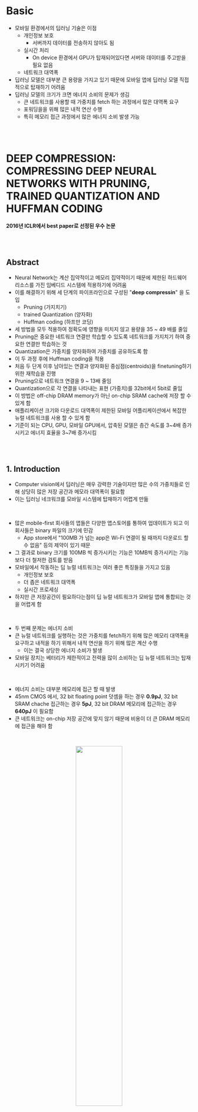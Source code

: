 # Basic
- 모바일 환경에서의 딥러닝 기술은 이점 
    - 개인정보 보호
        - 서버까지 데이터를 전송하지 않아도 됨
    - 실시간 처리
        - On device 환경에서 GPU가 탑재되어있다면 서버와 데이터를 주고받을 필요 없음
    - 네트워크 대역폭 
- 딥러닝 모델은 대부분 큰 용량을 가지고 있기 때문에 모바일 앱에 딥러닝 모델 직접적으로 탑재하기 어려움
- 딥러닝 모델의 크기가 크면 에너지 소비의 문제가 생김
    - 큰 네트워크를 사용할 때 가중치를 fetch 하는 과정에서 많은 대역폭 요구
    - 포워딩을을 위해 많은 내적 연산 수행
    - 특히 메모리 접근 과정에서 많은 에너지 소비 발생 가능 

<br>
<br>

# DEEP COMPRESSION: COMPRESSING DEEP NEURAL NETWORKS WITH PRUNING, TRAINED  QUANTIZATION AND HUFFMAN CODING
**2016년 ICLR에서 best paper로 선정된 우수 논문**

<br>
<br>

## Abstract
- Neural Network는 계산 집약적이고 메모리 집약적이기 때문에 제한된 하드웨어 리소스를 가진 임베디드 시스템에 적용하기에 어려움
- 이를 해결하기 위해 세 단계의 파이프라인으로 구성된 "**deep compressin**" 을 도입
    - Pruning (가지치기)
    - trained Quantization (양자화)
    - Huffman coding (하프만 코딩)
- 세 방법을 모두 적용하여 정확도에 영향을 미치지 않고 용량을 35 ~ 49 배를 줄임
- Pruning은 중요한 네트워크 연결만 학습할 수 있도록 네트워크를 가지치기 하여 중요한 연결만 학습하는 것
- Quantization은 가중치를 양자화하여 가중치를 공유하도록 함
- 이 두 과정 후에 Huffman coding을 적용
- 처음 두 단게 이후 남아있는 연결과 양자화된 중심점(centroids)을 finetuning하기 위한 재학습을 진행
- Pruning으로 네트워크 연결을 9 ~ 13배 줄임
- Quantization으로 각 연결을 나타내는 표현 (가중치)를 32bit에서 5bit로 줄임
- 이 방법은 off-chip DRAM memory가 아닌 on-chip SRAM cache에 저장 할 수 있게 함
- 애플리케이션 크기와 다운로드 대역폭이 제한된 모바일 어플리케이션에서 복잡한 뉴럴 네트워크를 사용 할 수 있게 함
- 기준이 되는 CPU, GPU, 모바일 GPU에서, 압축된 모델은 층간 속도를 3~4배 증가시키고 에너지 효율을 3~7배 증가시킴

<br>
<br>

## 1. Introduction
- Computer vision에서 딥러닝은 매우 강력한 기술이지만 많은 수의 가중치들로 인해 상당히 많은 저장 공간과 메모라 대역폭이 필요함
- 이는 딥러닝 네크워크를 모바일 시스템에 탑재하기 어렵게 만듦

<br>

- 많은 mobile-first 회사들의 앱들은 다양한 앱스토어를 통하여 업데이트가 되고 이 회사들은 binary 파일의 크기에 민감
    - App store에서 "100MB 가 넘는 app은 Wi-Fi 연결이 될 때까지 다운로드 할 수 없음" 등의 제약이 있기 때문 
- 그 결과로 binary 크기를 100MB 씩 증가시키는 기능은 10MB씩 증가시키는 기능보다 더 철저한 검토를 받음 
- 모바일에서 작동하는 딥 뉴럴 네트워크는 여러 좋은 특징들을 가지고 있음
    - 개인정보 보호
    - 더 좁은 네트워크 대역폭
    - 실시간 프로세싱
- 하지만 큰 저장공간이 필요하다는점이 딥 뉴럴 네트워크가 모바일 앱에 통합되는 것을 어렵게 함 

<br>

- 두 번째 문제는 에너지 소비
- 큰 뉴럴 네트워크를 실행하는 것은 가중치를 fetch하기 위해 많은 메모리 대역폭을 요구하고 내적을 하기 위해서 내적 연산을 하기 위해 많은 계산 수행
    - 이는 결국 상당한 에너지 소비가 발생
- 모바일 장치는 베터리가 제한적이고 전력을 많이 소비하는 딥 뉴럴 네트워크는 탑재시키기 어려움

<br>

- 에너지 소비는 대부분 메모리에 접근 할 때 발생  
- 45nm CMOS 에서, 32 bit floating point 덧셈을 하는 경우  **0.9pJ**, 32 bit SRAM chache 접근하는 경우 **5pJ**, 32 bit DRAM 메모리에 접근하는 경우 **640pJ** 이 필요함 
- 큰 네트워크는 on-chip 저장 공간에 맞지 않기 때문에 비용이 더 큰 DRAM 메모리에 접근을 해야 함

<br>

<p align=center><img src="./images/2/1.jpeg" width=50%></p>

<br>

- 이 연구의 목표는 모바일 장치에 딥러닝 모델을 탑재시켜 추론이 가능할 수 있도록 저장 공간과 에너지 소비를 줄이는 것

<br>
<p align=center><img src="./images/2/31.png" width=80%></p>
<br>

- 이를 위하여 "deep compression" 제안
    - 정확도를 보존하고 뉴럴 네트워크의 저장 공간을 줄이기 위한 3 단계의 파이프라인 방식
- 불필요한 연결을 제거하고 주요한 연결만 남기는 Pruning (가지치기)
- 가중치를 Quantization (양자화) 하여 많은 연결들이 같은 가중치를 공유
    - 그로 인해서 코드북(codebook, 유효한 가중치)과 index들만 저장하면 됨
- 마지막으로 Huffman coding으로 편향적으로 분포된 가중치들의 이점을 얻음

<br>

- Pruning과 Quantization을 통해서 두 과정이 서로 방해없이 네트워크를 높은 압축률로 압축할 수 있다는 것을 알아냄
- 이 과정을 통해 네트워크를 압축하면 모든 가중치들을 on-chip cache에서 이용가능

<br>
<br>

## 2. Network Pruning

<br>
<p align=center><img src="./images/2/30.png" width=50%></p>
<br>

- Pruning(가지치기)을 사용하면 네트워크 복잡도를 감소시키고 과적합을 막을 수 있음
- 2015년 연구에서 최신의 CNN 모델에서 pruning 기법을 사용하더라도 정확도의 손실이 없음을 확인
- Pruning 과정 
    1. 일반적인 네트워크 학습을 진행
    2. 모든 연결(가중치 값)에서 가중치 값이 특정 threshold 값보다 작은 경우 연결들을 가지치기
        - 3보다 작은 경우 

        <br>
        <p align=center><img src="./images/2/2.png" width=50%><p>
        <br>

    3. 남아있는 희소(sparse)한 연결들의 가중치 값들을 얻기 위해 네트워크 재학습
- Pruning은 AlexNet의 파라미터를 9배, VGG16의 파라미터를 13배 감소시킴

<br>

- Pruning의 결과로 나온 sparse 구조를 CSR(Compressed Sparse Row) 또는 CSC(Compressed Sparse Column) 형식으로 저장 

    - COO (Coordinate Format)
        - 행렬에 포함된 0이 아닌 값을 가진 데이터에 대하여 행과 열의 위치 정보를 기록 
        - 0 이 아닌 원소의 수가 a개 일 때 3a 만큼의 원소 필요

    <br>
    <p align=center><img src="./images/2/3.png" width=50%><p>
    <br>

    - CSR (Compressed Sparse Row)
        - 행의 압축 정보인 Row Pointer 를 이용하여 표현
        - 2a + (n+1) 만큼의 원소 필요, a는 0이 아닌 원소 수, n은 행의 길이
        - 일반적으로 COO 보다 메모리가 적게 사용 됨
        - Row Pointer에 접근해서 각 행에 0이 아닌 원소의 수가 몇 개 인지 알 수 있음

    <br>
    <p align=center><img src="./images/2/4.png" width=50%><p>
    <br>
    
    - CSC (Compressed Sparse Column)
        - 열의 압축 정보를 이용한다는 점만 제외하고 CSR과 같음

<br>

- 절대적인 위치를 저장하는 대신 index의 차이를 저장
- 이 차이를 convolution layer에 8비트, fc layer에 5비트로 인코딩
- 인코딩 범위보다 큰 index 차이가 생기는 경우 zero padding solution을 이용
    - 차이 값을 저장하기 위해 3bits만을 사용할 때, 그 차이가 3bits 보다 크면 패딩 삽입

    <br>
    <p align=center><img src="./images/2/5.png" width=50%></p>
    <br>

    - index 4에 위치한 원소와 index 15에 위치한 원소의 거리가 8보다 크기 때문에 중간에 0을 삽입하여 3bit로 표현 가능하게 만들어줌

<br>
<br>

## 3. Trained Quantization and Weight Sharing
- Quantization (양자화) 과정과 가중치 공유를 통하여 각 가중치를 나타내는 bit 수를 줄여 가치지기를 한 네트워크를 더 압축 가능 
- 여러 연결(가중치)들이 같은 가중치 값을 공유하게 만들면서 우리가 저장할 유효한 가중치의 수를 제한하고 이 공유된 가중치들을 fine-tuning 함 

<br>
<p align=center><img src="./images/2/6.png" width=50%></p>
<br>


- 4개의 input 4개의 output이 존재하면 총 16개의 가중치 존재하고 각 가중치들은 32 bit로 표현
- 16개의 가중치들은 4개의 클러스터로 묶음
    - 위의 그림에서 4가지 색으로 표현
- 같은 클러스터로 묶인 가중치들의 평균값을 구하고 이를 centroids (중심점)이라 하고 해당 클러스터에서 이 값들을 공유하여 사용
    - 즉, centroids = 중심점 = 공유 가중치 
- 각 가중치는 공유 가중치 테이블에 작은 index만 저장 

<br>
<p align=center><img src="images/2/13.png" width=50%></p>
<br>

- 중심점들을 업데이트 하기 위해, 각 가중치의 기울기들을 가중치의 클러스터에 맞게 할당하고 이 값들을 합쳐 하나의 값으로 만듦
- 합친 값을 학습률과 곱하고 그 값을 기존의 중심점, 즉 공유 가중치 값에서 뺌

<br>

- 압축률의 계산은 아래와 같은 식으로 진행
    
    <br>

    $$r=\frac{nb}{nlog_2{(k)}+kb}$$
    $$n:총 \ 가중치의 \ 수$$
    $$k:클러스터의 \ 수$$
    $$b:가중치를\ 나타내는\ bit\ 수$$

    <br>

    - 총 가중치 수 x 각 가중치를 나타내는 bit 수
    - 총 가중치 수 x 각 클러스터를 나타내는 bit 수 (index를 표현하기 위해 인코딩되는 bit 수)
    - 클러스터의 수 x 각 가중치를 나타내는 bit 수

<br>

- 압축률의 식을 위의 예제에 적용해보면 3.2의 압축률을 얻음

    <br>

    $$\frac{16\times 32}{16\times 2+4\times 32}=3.2$$

    <br>

- centroids 들은 계속 사용하는 것이 아니라 fine-tuning을 통해 업데이트

<br>
<br>

### 3.1 Weight Sharing
- 학습된 네트워크의 각각의 레이어의 공유되는 가중치를 정하기 위해서 K-means 클러스터링 방법을 이용
    - 같은 클러스터로 묶인 데이터는 같은 가중치를 공유
- 가중치는 같은 layer에서만 공유되며 layer들끼리 공유하지 않음

<br>

$$\underset{C}{argmin}\sum_{i=1}^{k}\sum_{w\in c_{i}}{\left| w-c_{i}\right|}$$

<br>

- n개의 가중치들 $W=\left\{ w_{1},w_{2}, ..., w_{n} \right\}$ 을 k개의 클러스터 $C=\left\{ c_{1},c_{2}, ..., c_{k} \right\}$ 로 분류

<br>
<br>


### 3.2 Initialization of Shared Weights
- 중심점 = centroids = 공유 가중치 = 코드북(codebook)
- 중심점 초기화는 클러스터링 성능에 영향을 미치고, 이는 네트워크 예측 성능에도 영향을 줌
- 이 논문에서는 3가지 초기화 방법을 실험
    - Forgy(random)
    - Density-based
    - Linear
- 네트워크 가지치기 후에 가중치들은 bimodal(양봉) 분포를 가짐
    - 가중치의 크기가 특정값보다 작은 값들이 사라졌기 때문

<br>
<p align=center><img src="./images/2/12.png" width=50%></p>
<br>

- **Forgy**
    - 가중치 중에서 랜덤으로 k개를 선택하여 이것을 초기 중심점으로 사용
    - 2개의 피크를 가지고 있기 때문에 이 두 피크점 주변에 초기 중심점이 존재할 가능성 높음
    - 그림에서 노란색 점
- **Density-based**
    - 가중치의 CDF에서 y축에 대하여 동일한 간격으로 나누고 CDF에서 이에 대응하는 x축의 가중치값을 초기 중심점으로 사용
    - 이 방법은 초기 중심점들이 두 피크점들 근처로 초기 중심점이 더 밀집하게 존재하지만 Forgy 방법보다는 덜함
    - 그림에서 파란색 점 
- **Linear**
    - 가중치의 [min, max] 사이에서 동일한 간격으로 선택
    - 이 방법은 가중치 분포에 변하지 않고 앞의 두 방법보다 더 골고루 중심점들이 분포
    - 그림에서 빨간색 점

<br>

- 딥러닝에서는 자주 나오는 가중치보다 절대값이 큰 가중치가 더 중요한 역할을 수행하므로 빈도가 높은 가중치가 선택되는 것이 유리한 것이 아니라 절대값이 큰 가중치를 선택하는 것이 유리
- 하지만 큰 값의 가중치는 수가 적음
- Forgy와 density-based 는 절대값이 큰 중심점을 적게 가지므로 절대값이 큰 가중치를 표현하기 어려움
- Linear 초기화를 통하여 이 점을 해결하고 정확도를 높임
- 그림의 오른쪽의 초록색 x 점이 linear 로 선택된 점이고 이를 fine-tuning 한 값이 빨간색 점

<br>
<br>

### 3.3 Feed-Forward and Back-Propagation
- K-means 알고리즘을 이용하여 적절한 중심점을 찾았다고 하더라도 같은 클러스터는 중심점에 해당하는 값에 할당되므로 어느 정도 데이터 유실이 있을 수 있음 
- 중심점을 조금 더 적절한 값으로 fine-tuning 해주기 위해서 Forward를 하고 Backpropagation 
- Forward를 하고 Backpropagation을 통해 얻은 기울기를 구한 후, 각 클러스터마다 구해진 기울기를 종합하여 각각의 중심점을 어떤 방향으로 업데이트 할 것인지 결정
- 공유 가중치 테이블의 index는 각 연결에 대한 정보를 저장 
- Back-propagation 과정에서, 각 공유 가중치의 기울기는 계산되며 이를 바탕으로 값이 갱신됨  

<br>
<br>

## 4. Huffman Coding 
- 고정 길이 부호
    
    <br>
    <p align=center><img src="./images/2/18.png" width=50%></p>
    <br>

- Huffman coding
    1. 각 symbol을 그 출현 빈도와 함께 하나의 노드로 만듦

    <br>

    <p align=center><img src="./images/2/15.png" width=30%></p>
    
    <br>
    
    2. 모든 노드를 우선순위큐에 삽입
        - 가장 key값(출연 빈도)이 작은 노드가 왼쪽에 오는 것을 확인 
    
    <br>
    <p align=center><img src="./images/2/16.png" width=30%></p>
    <br>

    3. 우선순위 큐에 노드가 하나 남을 때 까지 아래 과정 반복
        1. 우선순위 큐에서 두개의 노드 추출
            - 가장 작은 두 노드를 꺼냄
        2. 두 개의 노드를 자식노드로 하는 새로운 노드를 생성하여 우선순위 큐에 삽입

    <br>
    <p align=center><img src="./images/2/17.png" width=50%></p>
    <br>

    4. 트리 구축이 완료된 후 각가의 노드의 위치까지 재귀적으로 조회하며 왼쪽 경로에 0, 오른쪽 경로에 1 부여

<br>
<p align=center><img src="./images/2/19.png" width=50%></p>
<br>

- Huffman code는 무손실 데이터 압축에 사용되는 optimal prefix code
- Source symbol (여기에서는 공유 가중치)을 인코딩하기위해 가변 길이의 코드워드(codeward) 사용
- 테이블은 각 symbol의 발생 확률에서 만들어짐
- 더 흔한 symbol 일수록 더 적은 bit수로 표현

<br>
<p align=center><img src="./images/2/14.png" width=50%></p>
<br>

- AlexNet의 마지막 fully-connected layer의 양자화된 가중치들의 확률 분포와 희소 행렬 index를 보여줌
- K를 32개로 설정 한다면 총 32개의 중심점(centroid)이 존재하고 특정한 중심점들이 많이 나오는 것을 확인 할 수 있음 
- 즉, 분포는 편향되어 있음 (biased distribution) 
    - 대부분의 양자화 된 가중치들은 두 피크 근처에 분포함
    - 희소 행렬의 index 차이는 거의 20을 초과하는 것은 거의 없음
- 만약 편향되어있지 않고 uniform하게 존재했다면 허프만 코딩을 이용해도 비트수를 줄이기 힘듦
- 위의 분포처럼 편향되게 존재한다면 정확도의 손실없이 압축 가능
- Huffman coding은 학습이 필요하지 않고 fine-tuning이 끝난 후에 offline으로 실행

<br>
<br>

## 5. Experiments
- 4개의 네트워크에 pruning, quantization, huffman encoded를 실행
    - 2개의 모델은 MNIST에 2개의 이미지는 ImageNet에 적용
- 제시하는 압축 파이프 라인을 이용하면 정확도의 성능 저하 없이 서로 다른 네트워크에서 네트워크 저장 공간을 35에서 49배까지 줄일 수 있음 

<br>
<p align=center><img src ="./images/2/20.png" width=50%></p>
<br>

- AlexNet은 240MB에서 6.9MB로 크기가 감소하고 이는 on-chip SRAM에 모델을 저장 가능하므로 DRAM에 저장하여 많은 에너지를 사용하는 것을 방지 할 수 있음 

<br>
<br>

### 5.1 LeNet-300-100 and LeNet-5 on MNIST
- LeNet-300-100은 2개의 hidden layer가 각각 300, 100개의 뉴런을 가지고 있는 fully-connected 네트워크
    - MNIST 데이터셋에 대하여 1.6%의 에러율
- LeNet-5는 2개의 convolution layer와 2개의 fully connected layer를 가진 네트워크
    - MNIST 데이터셋에 대하여 0.8%의 에러율

<br>
<p align=center><img src= "./images/2/21.png" width=50%></p>
<br>

- Table 2,3은 압축 파이프라인의 통계를 보여줌
- 압축률은 codebook과 sparse index의 오버헤드를 포함
- 대부분의 압축은 Pruning 과 Quantization에서 발생

<br>
<br>

### 5.2 AlexNet on ImageNet
- ImageNet으로 학습
    - 1.2M개 학습데이터, 50k개 검증데이터

<br>
<p align=center><img src="./images/2/22.png" width=50%></p>
<br>

- AlexNet Caffee 모델이 reference 모델
- 정확도에 영향을 미치지 않고 2.88% 압축
- 각 Convolution layer에 256개의 공유 가중치 존재하고 이는 8bit로 인코딩 됨
    - 즉, 공유가중치는 8bit로 표현됨
- 각 Fully-Connected layer에는 32개의 공유 가중치가 존재하고 이는 5bit로 인코딩
- Relative sparse index는 4bit로 인코딩

<br>
<br>

### 5.3 VGG-16 on ImageNet
- AlexNet의 결과를 확인하고, 더 크고 최신의 네트워크인 VGG-16을 ImageNet 데이터로 학습 
- VGG-16은 더 많은 convolution layer와 3개의 fully-connected layer로 구성

<br>
<p align=center><img src="./images/2/23.png" width=50%></p>
<br>

- VGG16 네트워크는 최대 49배 압축이 가능
- Convolution layer의 가중치는 8bit로, Fully-connected layer는 5bit로 표현 가능
- Index bit는 5bit 만큼 사용 
- 가장 용량이 큰 두 layer인 fc6, fc7은 압축률이 1.6%가 됨
- 이렇게 감소된 용량은 실시간 이미지 프로세싱에 중요한 역할을 함
    - 배치 프로세싱과 다르게 이미지 전반에 걸쳐 layer들의 재사용이 거의 없는 경우
- 빠른 Object detection에도 중요한 역할을 함 
    - 하나의 Conv pass가 많은 FC pass에 의해 사용되는 경우
- 압축의 결과로 on-chip SRAM에 모델 저장이 가능하고 적절한 대역폭 요구사항을 가짐
- 이러한 감소 없이는 대역폭 요구사항을 감당할 수 없음

<br>
<br>

## 6. Discussions
### 6.1 Pruning and Quantization Working Together

<br>
<p align=center><img src="./images/2/24.png" width=50%></p>
<br>

- Prunng과 Quantization을 각각 또는 같이 수행했을 때의 압축률에 따른 정확도를 확인 할 수 있음
- Pruning과 Quantization을 각각 실행하는 경우 압축률이 8% 보다 작아지게 되면 정확도가 급격하게 떨어지게 됨
- 하지만 두 방식을 동시에 적용하면 압축률이 3%가 되어도 정확도의 손실이 없음
- 맨 오른쪽의 SVD 결과를 확인하면 이는 비용이 비싸지만 압축률 또한 좋지 않음

<br>
<p align=center><img src="./images/2/25.png" width=50%></p>
<br>

- Conv layer(left), FC layer(middle), all layer(right)의 각 연결당 더 적은 bit수롤 사용할 수록 얼마나 정확도가 떨어지는지 보여줌 
- 각각의 그림은 top-1, top-5 정확도를 보여줌
- Quantization 만 적용한 경우와 Quantization과 Pruning을 같이 적용한 경우 둘의 차이는 거의 없음 
    - 이는 Pruning이 Quantization과 같이 잘 어우러짐을 보여줌

<br>

- Quantization은 Pruning 한 네트워크에서 잘 작동함
    - Pruning을 하지 않은 AlexNet은 Quantization할 6천만개의 가중치가 존재하고 Pruning한 AlexNet은 오직 6백 70만개의 가중치가 존재하지만 같은 중심점(centroids)를 가지는 경우 후자가 더 성능이 좋음

<br>

- Conv layer는 FC layer보다 정확도를 유지하기 위해 더 많은 bit 수가 필요
- Conv layer는 4bit 보다 적어지면 급격하게 정확도가 떨어지는 반면에 FC layer는 조금 더 robust 함

<br>
<br>

### 6.2 Centeroid Initialization

<br>
<p align=center><img src="./images/2/26.png" width=50%></p>
<br>

- 중심점 초기화 방법에 따른 정확도를 보여주고 네트워크는 2 ~ 8 비트로 양자화를 진행
- Linear 초기화는 3bit 일 때를 제외하고 모든 케이스에서 다른 방법보다 좋음 

<br>
<br>


### 6.3 Speedup and Energy Efficiency
- Deep Compression은 latency에 중점을 둔 모바일에서 실행되는 어플리케이션에 타겟팅함
    - 자율주행 자동차에 내장된 보행자 감지와 같은 실시간 추론과 같은
- 하나의 Batch가 모일 때까지 지연(latency)가 발생하기 때문에 성능과 에너지 효율을 측정할 때, 이 논문에서는 batch의 크기가 1인 경우를 고려 

<br>

- Fully connected layer는 모델 사이즈에 크게 영향을 주고 (90%) Deep Compression으로 가장 많이 압축이 됨 (VGG-16에서 96%의 가중치 가지치기)
- 압축되지 않은 Fast R-CNN 는 전체 시간의 38%까지 FC layer에서 소비됨
- 따라서 FC layer를 보면 에너지와 성능 측면에서 Deep Compression의 효과를 알수 있음
- 그래서 이 논문에서는 AlexNet과 VGG-16의 FC6, FC7, FC8을 기준으로 하기로 함
- Batch가 없는 경우, activation 벡터는 하나의 Column을 가진 벡터이기 때문에 계산은 각각 원본/가지치기된 모델에 대한 dense / sparse 행렬-벡터 곱으로 압축됨
- 논문을 연구할 당시의 CPU, GPU에 대한 BLAS 라이브러라는 간접 조회와 상대적인 인덱싱을 지원하지 않으므로 양자화된 모델을 벤치마킹 하지 않음

<br>

- 이 논문에서 세개의 다른 규격의 하드웨어로 비교
    - 데스크톱 프로세서 : NVIDIA GeForce GTX Titan X 
    - 데스크톱 프로세서 : the Intel Core i7 5930K
    - 모바일 프로세서 : NVIDIA Tegra K1

<br>
<p align=center><img src="./images/2/27.png" width=50%></p>
<br>

- CPU / GPU / TK1 의 Dense(pruning x)/ Pruning 네트워크에서의 계산 시간이 얼마나 단축되는지 보여줌
    - CPU에 맞춰 정규화
- Batch 크기가 1인 경우, 평균적으로 pruning을 하게되면 3 ~ 4배 정도 속도가 증가
    - 메모리 공간이 더 작고 데이터 전송 오버헤드를 줄일 수 있기 때문, 특히 cache 메모리에 저장되지 않은 큰 행렬같은 경우

<br>
<p align=center><img src ="./images/2/28.png" width=50%></p>
<br>

- 다른 하드웨에에서의 에너지 효율을 보여줌 
- 에너지 소비를 구하기 위해 전력 소비량과 계산 시간을 곱함
- Pruning 과정을 거치면 3 ~ 7 배 에너지를 더 적게 사용 가능

<br>
<br>


### 6.4 Ratio of Weights, Index and Codebook
- Pruning은 가중치 행렬을 조금더 sparse하게 만들기 때문에 0이 아닌 원소를 저장할 공간이 필요
- Quantization은 코드북(codebook)에 대한 저장 공간을 필요로 함


<br>
<p align=center><img src="./images/2/29.png" width=50%></p>
<br>

- 4개의 네트워크를 양자화할 때 3가지 요소를 부내하는 것을 보여줌
- 평균적으로 가중치와 sparse index는 5 비트들로 인코딩되기 때문에 각각 대략 50%의 확률로 존재
- 코드북 (Codebook)의 overhead는 매우 작음

<br>
<br>


## 9. Conclusion
- 이 논문에서 정확도에 영향을 미치지 않고 뉴럴 네트워크를 압축하는 "Deep Compression" 제공
- 이 방식은 중요하지 않은 연결을 가지치지(Pruning)하고 , 네트워크를 양자화 (Quantization)하여 가중치 공유를 하고, 그 후 하프만 코딩 (Huffman Coding)을 적용
- AlexNet과 같은 경우는 정확도 손실없이 가중치 저장 공간을 35배를 줄임
- VGG-16과 LeNet 네트워크에도 정확도의 하락없이 네트워크를 각각 49배, 39배 압축할 수 있음 
- 이는 모바일 앱에 네트워크를 올릴 수 있는 요구조건을 만족
- Deep Compression를 적용한 후에 off-chip DRAM(640pJ/access) 메모리가 아닌 on-chip SRAM cache(5pJ/access)에 저장 가능
- 모바일에서 네트워크가 돌아가서 딥러닝 네트워크를 더 에너지 효율적을 만듦
- 이 압축 방법은 복잡한 뉴럴 네트워크를 어플리케이션 크기와 다운로드 대역폭이 제한되어있는 모바일 어플리케이션에서도 용이하게 사용 할 수 있게 해줌